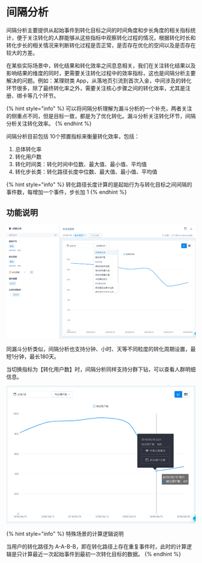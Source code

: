 # 间隔分析

间隔分析主要提供从起始事件到转化目标之间的时间角度和步长角度的相关指标统计，便于关注转化的人群能够从这些指标中观察转化过程的情况，根据转化时长和转化步长的相关情况来判断转化过程是否正常，是否存在优化的空间以及是否存在较大的方差。

在某些实际场景中，转化结果和转化效率之间息息相关，我们在关注转化结果以及影响结果的维度的同时，更需要关注转化过程中的效率指标，这也是间隔分析主要解决的问题。例如：某理财类 App，从落地页引流到首次入金，中间涉及的转化环节很多，除了最终转化率之外，需要关注核心步骤之间的转化效率，尤其是注册、绑卡等几个环节。

{% hint style="info" %}
可以将间隔分析理解为漏斗分析的一个补充，两者关注的侧重点不同，但是目标一致，都是为了优化转化。漏斗分析关注转化环节，间隔分析关注转化效率。
{% endhint %}

间隔分析目前包括 10个预置指标来衡量转化效率，包括：

1. 总体转化率
2. 转化用户数
3. 转化时间类：转化时间中位数、最大值、最小值、平均值
4. 转化步长类：转化路径长度中位数、最大值、最小值、平均值

{% hint style="info" %}
转化路径长度计算的是起始行为与转化目标之间间隔的事件数，每增加一个事件，步长加 1
{% endhint %}

## 功能说明

![&#x5206;&#x6790;-&#x95F4;&#x9694;&#x5206;&#x6790;](../../.gitbook/assets/image%20%2855%29.png)

同漏斗分析类似，间隔分析也支持分钟、小时、天等不同粒度的转化周期设置，最短1分钟，最长180天。

当切换指标为【转化用户数】时，间隔分析同样支持分群下钻，可以查看人群明细信息。

![](../../.gitbook/assets/image%20%2886%29.png)

{% hint style="info" %}
特殊场景的计算逻辑说明

当用户的转化路径为 A-A-B-B，即在转化路径上存在重复事件时，此时的计算逻辑是只计算最近一次起始事件到最初一次转化目标的数据。
{% endhint %}



